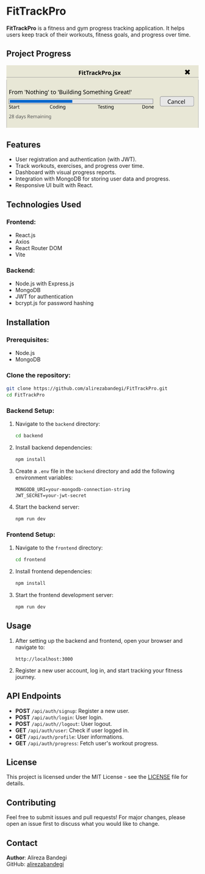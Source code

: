 # FitTrackPro

**FitTrackPro** is a fitness and gym progress tracking application. It helps users keep track of their workouts, fitness goals, and progress over time.

## Project Progress

![Project Progress](readMe.md_DoNotTouch/progress.svg)

## Features

- User registration and authentication (with JWT).
- Track workouts, exercises, and progress over time.
- Dashboard with visual progress reports.
- Integration with MongoDB for storing user data and progress.
- Responsive UI built with React.

## Technologies Used

### Frontend:
- React.js
- Axios
- React Router DOM
- Vite

### Backend:
- Node.js with Express.js
- MongoDB
- JWT for authentication
- bcrypt.js for password hashing

## Installation

### Prerequisites:
- Node.js
- MongoDB

### Clone the repository:
```bash
git clone https://github.com/alirezabandegi/FitTrackPro.git
cd FitTrackPro
```

### Backend Setup:
1. Navigate to the `backend` directory:
   ```bash
   cd backend
   ```
2. Install backend dependencies:
   ```bash
   npm install
   ```
3. Create a `.env` file in the `backend` directory and add the following environment variables:
   ```
   MONGODB_URI=your-mongodb-connection-string
   JWT_SECRET=your-jwt-secret
   ```
4. Start the backend server:
   ```bash
   npm run dev
   ```

### Frontend Setup:
1. Navigate to the `frontend` directory:
   ```bash
   cd frontend
   ```
2. Install frontend dependencies:
   ```bash
   npm install
   ```
3. Start the frontend development server:
   ```bash
   npm run dev
   ```

## Usage

1. After setting up the backend and frontend, open your browser and navigate to:
   ```
   http://localhost:3000
   ```
2. Register a new user account, log in, and start tracking your fitness journey.

## API Endpoints

- **POST** `/api/auth/signup`: Register a new user.
- **POST** `/api/auth/login`: User login.
- **POST** `/api/auth//logout`: User logout.
- **GET** `/api/auth/user`: Check if user logged in.
- **GET** `/api/auth/profile`: User informations.
- **GET** `/api/auth/progress`: Fetch user's workout progress.

## License

This project is licensed under the MIT License - see the [LICENSE](LICENSE) file for details.

## Contributing

Feel free to submit issues and pull requests! For major changes, please open an issue first to discuss what you would like to change.

## Contact

**Author**: Alireza Bandegi  
GitHub: [alirezabandegi](https://github.com/alirezabandegi)